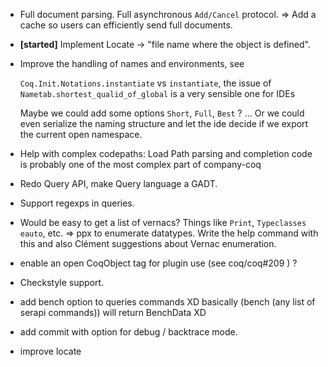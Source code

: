 - Full document parsing. Full asynchronous `Add/Cancel` protocol.
  => Add a cache so users can efficiently send full documents.

- **[started]** Implement Locate -> "file name where the object is defined".

- Improve the handling of names and environments, see

  `Coq.Init.Notations.instantiate` vs `instantiate`, the issue of
  `Nametab.shortest_qualid_of_global` is a very sensible one for IDEs

   Maybe we could add some options `Short`, `Full`, `Best` ? ...
   Or we could even serialize the naming structure and let the ide decide if we export the current open namespace.

- Help with complex codepaths:
  Load Path parsing and completion code is probably one of the most complex part of company-coq

- Redo Query API, make Query language a GADT.

- Support regexps in queries.

- Would be easy to get a list of vernacs? Things like `Print`, `Typeclasses eauto`, etc.
  => ppx to enumerate datatypes. Write the help command with this and also Clément suggestions about Vernac enumeration.

- enable an open CoqObject tag for plugin use (see coq/coq#209 ) ?

- Checkstyle support.

- add bench option to queries commands XD
  basically (bench (any list of serapi commands))
  will return BenchData XD

- add commit with option for debug / backtrace mode.
- improve locate
